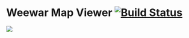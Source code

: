# Weewar Map Viewer  [![Build Status](https://travis-ci.org/JafarSadik/weewar-map-viewer.svg?branch=master)](https://travis-ci.org/JafarSadik/weewar-map-viewer)

<!-- Wakes up heroku dyno as soon as someone visits the github project. -->
![](https://weemaps.herokuapp.com/awake-heroku-dyno.png)